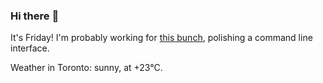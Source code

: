 ### Hi there :wave:

It's Friday! I'm probably working for [this bunch](https://github.com/kohofinancial), polishing a command line interface.

Weather in Toronto: sunny, at +23°C.
